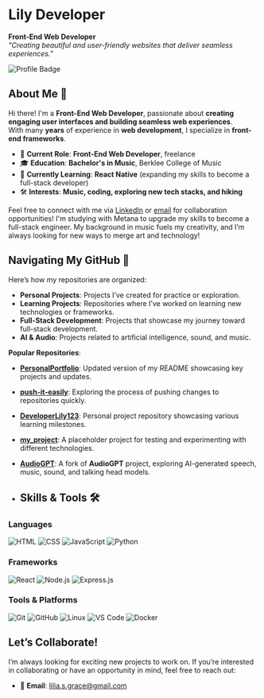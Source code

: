 # **Lily Developer**

**Front-End Web Developer**  
*"Creating beautiful and user-friendly websites that deliver seamless experiences."*

![Profile Badge](https://img.shields.io/badge/-GitHub_Profile-blue?style=for-the-badge&logo=github)

## About Me 👋

Hi there! I'm a **Front-End Web Developer**, passionate about **creating engaging user interfaces and building seamless web experiences**.  
With many **years** of experience in **web development**, I specialize in **front-end frameworks**.

- 💼 **Current Role**: **Front-End Web Developer**, freelance
- 🎓 **Education**: **Bachelor's in Music**, Berklee College of Music
- 🌱 **Currently Learning**: **React Native** (expanding my skills to become a full-stack developer)
- 🛠️ **Interests**: **Music, coding, exploring new tech stacks, and hiking**

Feel free to connect with me via [LinkedIn](#) or [email](lilia.s.grace@gmail.com) for collaboration opportunities! I'm studying with Metana to upgrade my skills to become a full-stack engineer. My background in music fuels my creativity, and I’m always looking for new ways to merge art and technology!

## Navigating My GitHub 📂

Here’s how my repositories are organized:

- **Personal Projects**: Projects I’ve created for practice or exploration.
- **Learning Projects**: Repositories where I’ve worked on learning new technologies or frameworks.
- **Full-Stack Development**: Projects that showcase my journey toward full-stack development.
- **AI & Audio**: Projects related to artificial intelligence, sound, and music.

**Popular Repositories**:

- [**PersonalPortfolio**](#): Updated version of my README showcasing key projects and updates.
- [**push-it-easily**](#): Exploring the process of pushing changes to repositories quickly.
- [**DeveloperLily123**](#): Personal project repository showcasing various learning milestones.
- [**my_project**](#): A placeholder project for testing and experimenting with different technologies.
- [**AudioGPT**](#): A fork of **AudioGPT** project, exploring AI-generated speech, music, sound, and talking head models.

- ## Skills & Tools 🛠️

### Languages
![HTML](https://img.shields.io/badge/-HTML-orange?style=flat-square&logo=html5)
![CSS](https://img.shields.io/badge/-CSS-blue?style=flat-square&logo=css3)
![JavaScript](https://img.shields.io/badge/-JavaScript-yellow?style=flat-square&logo=javascript)
![Python](https://img.shields.io/badge/-Python-blue?style=flat-square&logo=python)

### Frameworks
![React](https://img.shields.io/badge/-React-blue?style=flat-square&logo=react)
![Node.js](https://img.shields.io/badge/-Node.js-green?style=flat-square&logo=node.js)
![Express.js](https://img.shields.io/badge/-Express.js-grey?style=flat-square&logo=express)

### Tools & Platforms
![Git](https://img.shields.io/badge/-Git-orange?style=flat-square&logo=git)
![GitHub](https://img.shields.io/badge/-GitHub-black?style=flat-square&logo=github)
![Linux](https://img.shields.io/badge/-Linux-black?style=flat-square&logo=linux)
![VS Code](https://img.shields.io/badge/-VS%20Code-blue?style=flat-square&logo=visualstudiocode)
![Docker](https://img.shields.io/badge/-Docker-blue?style=flat-square&logo=docker)

## Let’s Collaborate!

I’m always looking for exciting new projects to work on. If you’re interested in collaborating or have an opportunity in mind, feel free to reach out:

- 📧 **Email**: lilia.s.grace@gmail.com

